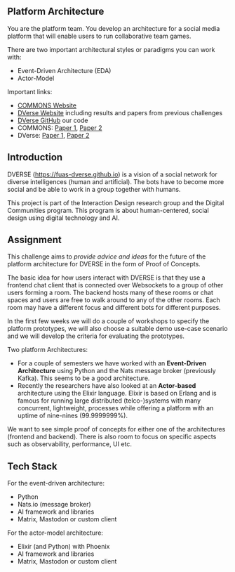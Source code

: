 ## Platform Architecture

You are the platform team. You develop an architecture for a social media platform that will enable users to run collaborative team games.

There are two important architectural styles or paradigms you can work with:

- Event-Driven Architecture (EDA)
- Actor-Model

Important links:

- [COMMONS Website](https://www.commons.nu)
- [DVerse Website](https://fuas-dverse.github.io) including results and papers from previous challenges
- [DVerse GitHub](https://github.com/fuas-dverse) our code
- COMMONS: [Paper 1](https://www.researchgate.net/publication/335449476_COMMONS_A_Board_Game_for_Enhancing_Interdisciplinary_Collaboration_When_Developing_Health_and_Activity-Related_Wearable_Devices), [Paper 2](https://research.tue.nl/nl/publications/designing-for-an-active-lifestyle-facilitating-interdisciplinary--2)
- DVerse: [Paper 1](projects/2425nj/nils.md), [Paper 2](projects/2425nj/oliver.md)

## Introduction

DVERSE (https://fuas-dverse.github.io) is a vision of a social network for diverse intelligences (human and artificial). The bots have to become more social and be able to work in a group together with humans.

This project is part of the Interaction Design research group and the Digital Communities program. This program is about human-centered, social design using digital technology and AI.

## Assignment

This challenge aims to _provide advice and ideas_ for the future of the platform architecture for DVERSE in the form of Proof of Concepts.

The basic idea for how users interact with DVERSE is that they use a frontend chat client that is connected over Websockets to a group of other users forming a room. The backend hosts many of these rooms or chat spaces and users are free to walk around to any of the other rooms. Each room may have a different focus and different bots for different purposes.

In the first few weeks we will do a couple of workshops to specify the platform prototypes, we will also choose a suitable demo use-case scenario and we will develop the criteria for evaluating the prototypes.

Two platform Architectures:

- For a couple of semesters we have worked with an **Event-Driven Architecture** using Python and the Nats message broker (previously Kafka). This seems to be a good architecture.
- Recently the researchers have also looked at an **Actor-based** architecture using the Elixir language. Elixir is based on Erlang and is famous for running large distributed (telco-)systems with many concurrent, lightweight, processes while offering a platform with an uptime of nine-nines (99.9999999%).

We want to see simple proof of concepts for either one of the architectures (frontend and backend). There is also room to focus on specific aspects such as observability, performance, UI etc.

## Tech Stack

For the event-driven architecture:

- Python
- Nats.io (message broker)
- AI framework and libraries
- Matrix, Mastodon or custom client

For the actor-model architecture:

- Elixir (and Python) with Phoenix
- AI framework and libraries
- Matrix, Mastodon or custom client

